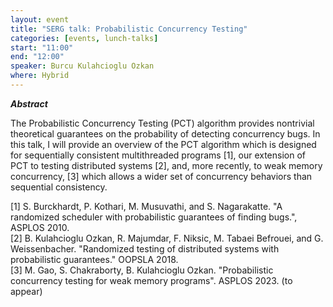 ```yaml
---
layout: event
title: "SERG talk: Probabilistic Concurrency Testing"
categories: [events, lunch-talks]
start: "11:00"
end: "12:00"
speaker: Burcu Kulahcioglu Ozkan
where: Hybrid
---
```


***Abstract***

The Probabilistic Concurrency Testing (PCT) algorithm provides nontrivial theoretical guarantees on the probability of detecting concurrency bugs. 
In this talk, I will provide an overview of the PCT algorithm which is designed for sequentially consistent multithreaded programs [1], our extension of PCT to testing distributed systems [2], and, more recently, to weak memory concurrency, [3] which allows a wider set of concurrency behaviors than sequential consistency. 


[1] S. Burckhardt, P. Kothari, M. Musuvathi, and S. Nagarakatte. "A randomized scheduler with probabilistic guarantees of finding bugs.", ASPLOS 2010.  
[2] B. Kulahcioglu Ozkan, R. Majumdar, F. Niksic, M. Tabaei Befrouei, and G. Weissenbacher. "Randomized testing of distributed systems with probabilistic guarantees." OOPSLA 2018.  
[3] M. Gao, S. Chakraborty, B. Kulahcioglu Ozkan. "Probabilistic concurrency testing for weak memory programs". ASPLOS 2023. (to appear)
